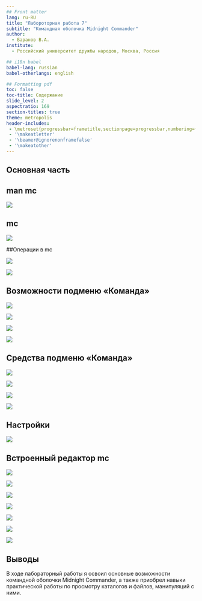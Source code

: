 ```yaml
---
## Front matter
lang: ru-RU
title: "Лабороторная работа 7"
subtitle: "Командная оболочка Midnight Commander"
author:
  - Баранов В.А.
institute:
  - Российский университет дружбы народов, Москва, Россия

## i18n babel
babel-lang: russian
babel-otherlangs: english

## Formatting pdf
toc: false
toc-title: Содержание
slide_level: 2
aspectratio: 169
section-titles: true
theme: metropolis
header-includes:
 - \metroset{progressbar=frametitle,sectionpage=progressbar,numbering=fraction}
 - '\makeatletter'
 - '\beamer@ignorenonframefalse'
 - '\makeatother'
---
```


## Основная часть

## man mc

![](./image/01.png)

## mc

![](./image/02.png)

##Операции в mc

![](./image/03.png)

![](./image/04.png)

## Возможности подменю «Команда» 

![](./image/05.png)

![](./image/06.png)

![](./image/07.png)

![](./image/08.png)

## Средства подменю «Команда» 

![](./image/09.png)

![](./image/10.png)

![](./image/11.png)

![](./image/12.png)

## Настройки

![](./image/13.png)

## Встроенный редактор mc

![](./image/14.png)

![](./image/15.png)

![](./image/16.png)

![](./image/17.png)

![](./image/18.png)

![](./image/19.png)

![](./image/20.png)

## Выводы

В ходе лабораторный работы я освоил основные возможности командной оболочки Midnight Commander, а также приобрел навыки практической работы по просмотру каталогов и файлов, манипуляций с ними.

